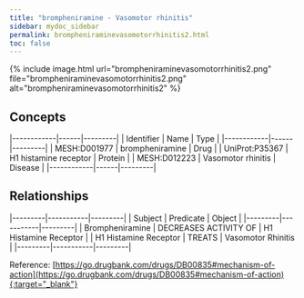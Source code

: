 ```yaml
---
title: "brompheniramine - Vasomotor rhinitis"
sidebar: mydoc_sidebar
permalink: brompheniraminevasomotorrhinitis2.html
toc: false 
---
```


{% include image.html url="brompheniraminevasomotorrhinitis2.png" file="brompheniraminevasomotorrhinitis2.png" alt="brompheniraminevasomotorrhinitis2" %}

## Concepts

|------------|------|---------|
| Identifier | Name | Type    |
|------------|------|---------|
| MESH:D001977 | brompheniramine | Drug |
| UniProt:P35367 | H1 histamine receptor | Protein |
| MESH:D012223 | Vasomotor rhinitis | Disease |
|------------|------|---------|

## Relationships

|---------|-----------|---------|
| Subject | Predicate | Object  |
|---------|-----------|---------|
| Brompheniramine | DECREASES ACTIVITY OF | H1 Histamine Receptor |
| H1 Histamine Receptor | TREATS | Vasomotor Rhinitis |
|---------|-----------|---------|

Reference: [https://go.drugbank.com/drugs/DB00835#mechanism-of-action](https://go.drugbank.com/drugs/DB00835#mechanism-of-action){:target="_blank"}